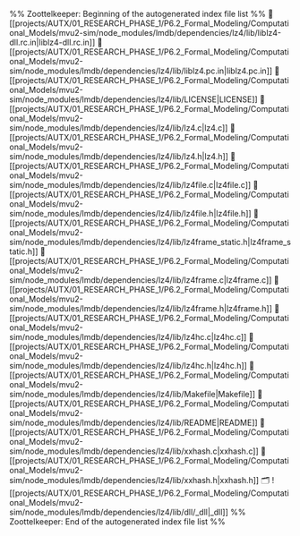 %% Zoottelkeeper: Beginning of the autogenerated index file list  %%
📄 [[projects/AUTX/01_RESEARCH_PHASE_1/P6.2_Formal_Modeling/Computational_Models/mvu2-sim/node_modules/lmdb/dependencies/lz4/lib/liblz4-dll.rc.in|liblz4-dll.rc.in]]
📄 [[projects/AUTX/01_RESEARCH_PHASE_1/P6.2_Formal_Modeling/Computational_Models/mvu2-sim/node_modules/lmdb/dependencies/lz4/lib/liblz4.pc.in|liblz4.pc.in]]
📄 [[projects/AUTX/01_RESEARCH_PHASE_1/P6.2_Formal_Modeling/Computational_Models/mvu2-sim/node_modules/lmdb/dependencies/lz4/lib/LICENSE|LICENSE]]
📄 [[projects/AUTX/01_RESEARCH_PHASE_1/P6.2_Formal_Modeling/Computational_Models/mvu2-sim/node_modules/lmdb/dependencies/lz4/lib/lz4.c|lz4.c]]
📄 [[projects/AUTX/01_RESEARCH_PHASE_1/P6.2_Formal_Modeling/Computational_Models/mvu2-sim/node_modules/lmdb/dependencies/lz4/lib/lz4.h|lz4.h]]
📄 [[projects/AUTX/01_RESEARCH_PHASE_1/P6.2_Formal_Modeling/Computational_Models/mvu2-sim/node_modules/lmdb/dependencies/lz4/lib/lz4file.c|lz4file.c]]
📄 [[projects/AUTX/01_RESEARCH_PHASE_1/P6.2_Formal_Modeling/Computational_Models/mvu2-sim/node_modules/lmdb/dependencies/lz4/lib/lz4file.h|lz4file.h]]
📄 [[projects/AUTX/01_RESEARCH_PHASE_1/P6.2_Formal_Modeling/Computational_Models/mvu2-sim/node_modules/lmdb/dependencies/lz4/lib/lz4frame_static.h|lz4frame_static.h]]
📄 [[projects/AUTX/01_RESEARCH_PHASE_1/P6.2_Formal_Modeling/Computational_Models/mvu2-sim/node_modules/lmdb/dependencies/lz4/lib/lz4frame.c|lz4frame.c]]
📄 [[projects/AUTX/01_RESEARCH_PHASE_1/P6.2_Formal_Modeling/Computational_Models/mvu2-sim/node_modules/lmdb/dependencies/lz4/lib/lz4frame.h|lz4frame.h]]
📄 [[projects/AUTX/01_RESEARCH_PHASE_1/P6.2_Formal_Modeling/Computational_Models/mvu2-sim/node_modules/lmdb/dependencies/lz4/lib/lz4hc.c|lz4hc.c]]
📄 [[projects/AUTX/01_RESEARCH_PHASE_1/P6.2_Formal_Modeling/Computational_Models/mvu2-sim/node_modules/lmdb/dependencies/lz4/lib/lz4hc.h|lz4hc.h]]
📄 [[projects/AUTX/01_RESEARCH_PHASE_1/P6.2_Formal_Modeling/Computational_Models/mvu2-sim/node_modules/lmdb/dependencies/lz4/lib/Makefile|Makefile]]
📄 [[projects/AUTX/01_RESEARCH_PHASE_1/P6.2_Formal_Modeling/Computational_Models/mvu2-sim/node_modules/lmdb/dependencies/lz4/lib/README|README]]
📄 [[projects/AUTX/01_RESEARCH_PHASE_1/P6.2_Formal_Modeling/Computational_Models/mvu2-sim/node_modules/lmdb/dependencies/lz4/lib/xxhash.c|xxhash.c]]
📄 [[projects/AUTX/01_RESEARCH_PHASE_1/P6.2_Formal_Modeling/Computational_Models/mvu2-sim/node_modules/lmdb/dependencies/lz4/lib/xxhash.h|xxhash.h]]
🗂️ ![[projects/AUTX/01_RESEARCH_PHASE_1/P6.2_Formal_Modeling/Computational_Models/mvu2-sim/node_modules/lmdb/dependencies/lz4/lib/dll/_dll|_dll]]
%% Zoottelkeeper: End of the autogenerated index file list  %%
